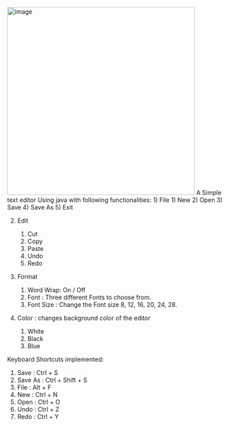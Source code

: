 <img width="436" alt="image" src="https://user-images.githubusercontent.com/79516818/180586154-51ba4210-b77d-43a6-848c-1f84ecdab6d0.png">
A Simple text editor Using java with following functionalities: 
1) File
    1) New 
    2) Open 
    3) Save 
    4) Save As
    5) Exit
    
2) Edit
    1) Cut
    2) Copy
    3) Paste
    4) Undo
    5) Redo
    
3) Format
    1) Word Wrap: On / Off
    2) Font : Three different Fonts to choose from.
    3) Font Size : Change the Font size 8, 12, 16, 20, 24, 28.
    
4) Color : changes background color of the editor
    1) White
    2) Black
    3) Blue
    
Keyboard Shortcuts implemented: 
 1) Save : Ctrl + S
 2) Save As : Ctrl + Shift + S
 3) File : Alt + F
 4) New : Ctrl + N
 5) Open : Ctrl + O
 6) Undo : Ctrl + Z
 7) Redo : Ctrl + Y 
